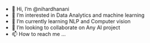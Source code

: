 - 👋 Hi, I’m @nihardhanani
- 👀 I’m interested in Data Analytics and machine learning
- 🌱 I’m currently learning NLP and Computer vision
- 💞️ I’m looking to collaborate on Any AI project
- 📫 How to reach me ...

<!---
nihardhanani/nihardhanani is a ✨ special ✨ repository because its `README.md` (this file) appears on your GitHub profile.
You can click the Preview link to take a look at your changes.
--->

